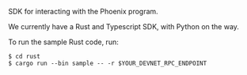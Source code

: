 SDK for interacting with the Phoenix program.

We currently have a Rust and Typescript SDK, with Python on the way.

To run the sample Rust code, run:

```
$ cd rust
$ cargo run --bin sample -- -r $YOUR_DEVNET_RPC_ENDPOINT
```
